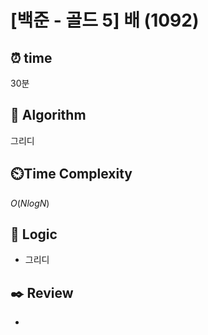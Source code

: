 # [백준 - 골드 5] 배 (1092)
 
## ⏰  **time**
30분

## :pushpin: **Algorithm**
그리디

## ⏲️**Time Complexity**

$O(NlogN)$

## :round_pushpin: **Logic**
- 그리디

## :black_nib: **Review**
- 
